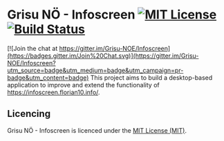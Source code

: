 Grisu NÖ - Infoscreen [![MIT License][license-image]][license-url] [![Build Status][vsonline-image]][vsonline-url]
============

[![Join the chat at https://gitter.im/Grisu-NOE/Infoscreen](https://badges.gitter.im/Join%20Chat.svg)](https://gitter.im/Grisu-NOE/Infoscreen?utm_source=badge&utm_medium=badge&utm_campaign=pr-badge&utm_content=badge)
This project aims to build a desktop-based application to improve and extend the functionality of https://infoscreen.florian10.info/.

Licencing
---------

Grisu NÖ - Infoscreen is licenced under the [MIT License (MIT)](LICENSE).

[license-image]: https://img.shields.io/badge/license-MIT-blue.svg
[license-url]: LICENSE

[vsonline-url]: https://grisu-noe.visualstudio.com/DefaultCollection/Infoscreen
[vsonline-image]: https://grisu-noe.visualstudio.com/DefaultCollection/_apis/public/build/definitions/91b44015-3819-4981-9e5f-67b8f5f0b585/2/badge
